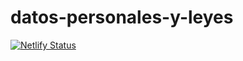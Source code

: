 # datos-personales-y-leyes

[![Netlify Status](https://api.netlify.com/api/v1/badges/1e0225f4-e972-4b96-ac0d-75cc8907c830/deploy-status)](https://app.netlify.com/sites/datospersonalesyleyes/deploys)
